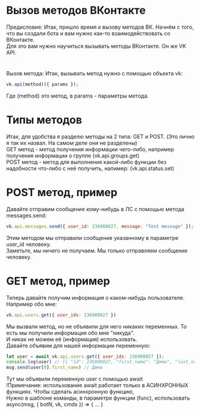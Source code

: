 # Вызов методов ВКонтакте
Предисловие:
Итак, пришло время к вызову методов ВК. Начнём с того, что вы создали бота и вам нужно как-то взаимодействовать со ВКонтакте.<br>
Для это вам нужно научиться вызывать методы ВКонтакте. Он же VK API.
#
Вызов метода:
Итак, вызывать метод нужно с помощью объекта vk:
```js
vk.api(method)({ params });
```
Где (method) это метод, в params - параметры метода.
# Типы методов
Итак, для удобства я разделю методы на 2 типа: GET и POST. (Это лично я так их назвал. На самом деле они не разделены)<br>
GET метод - метод получения информации чего-либо, например получения информации о группе (vk.api.groups.get)<br>
POST метод - метод для выполнения какой-либо функции без надобности что-либо с неё получить, напимер: (vk.api.status.set)
# POST метод, пример
Давайте отправим сообщение кому-нибудь в ЛС с помощью метода messages.send:
```js
vk.api.messages.send({ user_id: 236908027, message: "Test message" });
```
Этим методом мы отправили сообщение указанному в параметре user_id человеку.<br>
Заметьте, мы ничего не получаем. Мы только отправляем сообщение человеку.
# GET метод, пример
Теперь давайте получим информация о каком-нибудь пользователе. Например обо мне:
```js
vk.api.users.get({ user_ids: 236908027 })
```
Мы вызвали метод, но не объявили для него никаких переменных. То есть мы получили информация обо мне "никуда".<br>
И никак не можем её (информация) использовать.<br>
Давайте объявим для нашей информации переменную:
```js
let user = await vk.api.users.get({ user_ids: 236908027 });
console.log(user) // [{ "id": 236908027, "first_name": "Дима", "last_name": "Брюханов" }]
msg.send(user[0].first_name) // Дима
```
Тут мы объявили переменную user с помощью await<br>
!Примечание: использование await работает только в АСИНХРОННЫХ функциях. Чтобы сделать асинхронную функцию,<br>
Нужно в шаблоне команды, в параметре функции (func), использовать async(msg, { botN, vk, cmds }) => { ... }
